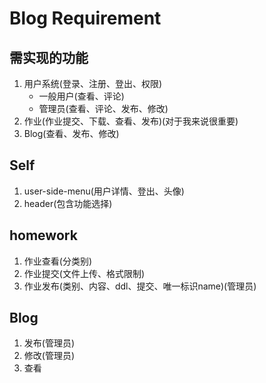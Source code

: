 # Blog Requirement

## 需实现的功能
1. 用户系统(登录、注册、登出、权限)  
   * 一般用户(查看、评论)
   * 管理员(查看、评论、发布、修改) 
2. 作业(作业提交、下载、查看、发布)(对于我来说很重要)
3. Blog(查看、发布、修改)

## Self
1. user-side-menu(用户详情、登出、头像)
2. header(包含功能选择)

## homework
1. 作业查看(分类别)
2. 作业提交(文件上传、格式限制)
3. 作业发布(类别、内容、ddl、提交、唯一标识name)(管理员)

## Blog
1. 发布(管理员)
2. 修改(管理员)
3. 查看